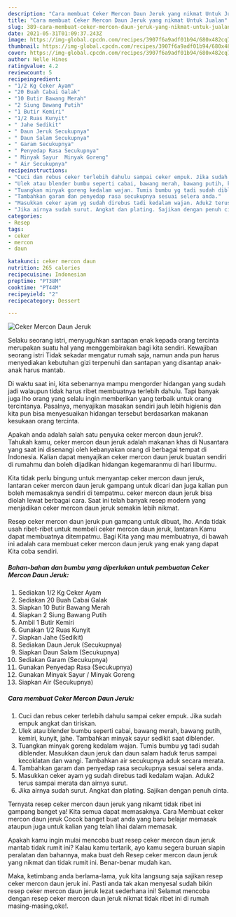 ```yaml
---
description: "Cara membuat Ceker Mercon Daun Jeruk yang nikmat Untuk Jualan"
title: "Cara membuat Ceker Mercon Daun Jeruk yang nikmat Untuk Jualan"
slug: 389-cara-membuat-ceker-mercon-daun-jeruk-yang-nikmat-untuk-jualan
date: 2021-05-31T01:09:37.243Z
image: https://img-global.cpcdn.com/recipes/3907f6a9adf01b94/680x482cq70/ceker-mercon-daun-jeruk-foto-resep-utama.jpg
thumbnail: https://img-global.cpcdn.com/recipes/3907f6a9adf01b94/680x482cq70/ceker-mercon-daun-jeruk-foto-resep-utama.jpg
cover: https://img-global.cpcdn.com/recipes/3907f6a9adf01b94/680x482cq70/ceker-mercon-daun-jeruk-foto-resep-utama.jpg
author: Nelle Hines
ratingvalue: 4.2
reviewcount: 5
recipeingredient:
- "1/2 Kg Ceker Ayam"
- "20 Buah Cabai Galak"
- "10 Butir Bawang Merah"
- "2 Siung Bawang Putih"
- "1 Butir Kemiri"
- "1/2 Ruas Kunyit"
- " Jahe Sedikit"
- " Daun Jeruk Secukupnya"
- " Daun Salam Secukupnya"
- " Garam Secukupnya"
- " Penyedap Rasa Secukupnya"
- " Minyak Sayur  Minyak Goreng"
- " Air Secukupnya"
recipeinstructions:
- "Cuci dan rebus ceker terlebih dahulu sampai ceker empuk. Jika sudah empuk angkat dan tiriskan."
- "Ulek atau blender bumbu seperti cabai, bawang merah, bawang putih, kemiri, kunyit, jahe. Tambahkan minyak sayur sedikit saat diblender."
- "Tuangkan minyak goreng kedalam wajan. Tumis bumbu yg tadi sudah diblender. Masukkan daun jeruk dan daun salam haduk terus sampai kecoklatan dan wangi. Tambahkan air secukupnya aduk secara merata."
- "Tambahkan garam dan penyedap rasa secukupnya sesuai selera anda."
- "Masukkan ceker ayam yg sudah direbus tadi kedalam wajan. Aduk2 terus sampai merata dan airnya surut."
- "Jika airnya sudah surut. Angkat dan plating. Sajikan dengan penuh cinta."
categories:
- Resep
tags:
- ceker
- mercon
- daun

katakunci: ceker mercon daun 
nutrition: 265 calories
recipecuisine: Indonesian
preptime: "PT38M"
cooktime: "PT44M"
recipeyield: "2"
recipecategory: Dessert

---
```



![Ceker Mercon Daun Jeruk](https://img-global.cpcdn.com/recipes/3907f6a9adf01b94/680x482cq70/ceker-mercon-daun-jeruk-foto-resep-utama.jpg)

Selaku seorang istri, menyuguhkan santapan enak kepada orang tercinta merupakan suatu hal yang menggembirakan bagi kita sendiri. Kewajiban seorang istri Tidak sekadar mengatur rumah saja, namun anda pun harus menyediakan kebutuhan gizi terpenuhi dan santapan yang disantap anak-anak harus mantab.

Di waktu  saat ini, kita sebenarnya mampu mengorder hidangan yang sudah jadi walaupun tidak harus ribet membuatnya terlebih dahulu. Tapi banyak juga lho orang yang selalu ingin memberikan yang terbaik untuk orang tercintanya. Pasalnya, menyajikan masakan sendiri jauh lebih higienis dan kita pun bisa menyesuaikan hidangan tersebut berdasarkan makanan kesukaan orang tercinta. 



Apakah anda adalah salah satu penyuka ceker mercon daun jeruk?. Tahukah kamu, ceker mercon daun jeruk adalah makanan khas di Nusantara yang saat ini disenangi oleh kebanyakan orang di berbagai tempat di Indonesia. Kalian dapat menyajikan ceker mercon daun jeruk buatan sendiri di rumahmu dan boleh dijadikan hidangan kegemaranmu di hari liburmu.

Kita tidak perlu bingung untuk menyantap ceker mercon daun jeruk, lantaran ceker mercon daun jeruk gampang untuk dicari dan juga kalian pun boleh memasaknya sendiri di tempatmu. ceker mercon daun jeruk bisa diolah lewat berbagai cara. Saat ini telah banyak resep modern yang menjadikan ceker mercon daun jeruk semakin lebih nikmat.

Resep ceker mercon daun jeruk pun gampang untuk dibuat, lho. Anda tidak usah ribet-ribet untuk membeli ceker mercon daun jeruk, lantaran Kamu dapat membuatnya ditempatmu. Bagi Kita yang mau membuatnya, di bawah ini adalah cara membuat ceker mercon daun jeruk yang enak yang dapat Kita coba sendiri.

<!--inarticleads1-->

##### Bahan-bahan dan bumbu yang diperlukan untuk pembuatan Ceker Mercon Daun Jeruk:

1. Sediakan 1/2 Kg Ceker Ayam
1. Sediakan 20 Buah Cabai Galak
1. Siapkan 10 Butir Bawang Merah
1. Siapkan 2 Siung Bawang Putih
1. Ambil 1 Butir Kemiri
1. Gunakan 1/2 Ruas Kunyit
1. Siapkan  Jahe (Sedikit)
1. Sediakan  Daun Jeruk (Secukupnya)
1. Siapkan  Daun Salam (Secukupnya)
1. Sediakan  Garam (Secukupnya)
1. Gunakan  Penyedap Rasa (Secukupnya)
1. Gunakan  Minyak Sayur / Minyak Goreng
1. Siapkan  Air (Secukupnya)




<!--inarticleads2-->

##### Cara membuat Ceker Mercon Daun Jeruk:

1. Cuci dan rebus ceker terlebih dahulu sampai ceker empuk. Jika sudah empuk angkat dan tiriskan.
1. Ulek atau blender bumbu seperti cabai, bawang merah, bawang putih, kemiri, kunyit, jahe. Tambahkan minyak sayur sedikit saat diblender.
1. Tuangkan minyak goreng kedalam wajan. Tumis bumbu yg tadi sudah diblender. Masukkan daun jeruk dan daun salam haduk terus sampai kecoklatan dan wangi. Tambahkan air secukupnya aduk secara merata.
1. Tambahkan garam dan penyedap rasa secukupnya sesuai selera anda.
1. Masukkan ceker ayam yg sudah direbus tadi kedalam wajan. Aduk2 terus sampai merata dan airnya surut.
1. Jika airnya sudah surut. Angkat dan plating. Sajikan dengan penuh cinta.




Ternyata resep ceker mercon daun jeruk yang nikamt tidak ribet ini gampang banget ya! Kita semua dapat memasaknya. Cara Membuat ceker mercon daun jeruk Cocok banget buat anda yang baru belajar memasak ataupun juga untuk kalian yang telah lihai dalam memasak.

Apakah kamu ingin mulai mencoba buat resep ceker mercon daun jeruk mantab tidak rumit ini? Kalau kamu tertarik, ayo kamu segera buruan siapin peralatan dan bahannya, maka buat deh Resep ceker mercon daun jeruk yang nikmat dan tidak rumit ini. Benar-benar mudah kan. 

Maka, ketimbang anda berlama-lama, yuk kita langsung saja sajikan resep ceker mercon daun jeruk ini. Pasti anda tak akan menyesal sudah bikin resep ceker mercon daun jeruk lezat sederhana ini! Selamat mencoba dengan resep ceker mercon daun jeruk nikmat tidak ribet ini di rumah masing-masing,oke!.

